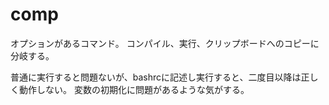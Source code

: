 # comp
オプションがあるコマンド。
コンパイル、実行、クリップボードへのコピーに分岐する。

普通に実行すると問題ないが、bashrcに記述し実行すると、二度目以降は正しく動作しない。
変数の初期化に問題があるような気がする。

